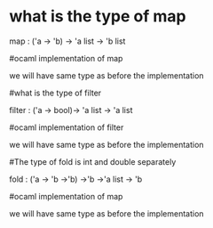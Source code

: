 # what is the type of map

map : ('a -> 'b) -> 'a list -> 'b list

#ocaml implementation of map

we will have same type as before the implementation

#what is the type of filter

filter : ('a -> bool)-> 'a list -> 'a list

#ocaml implementation of filter

we will have same type as before the implementation

#The type of fold is int and double separately 

fold : ('a -> 'b ->'b) ->'b ->'a list -> 'b

#ocaml implementation of map

we will have same type as before the implementation